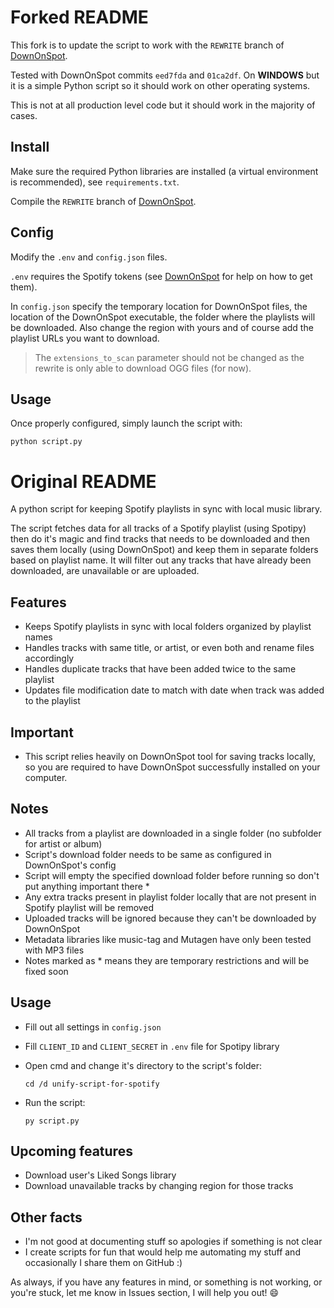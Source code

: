 # Forked README

This fork is to update the script to work with the `REWRITE` branch of [DownOnSpot](https://github.com/oSumAtrIX/DownOnSpot).

Tested with DownOnSpot commits `eed7fda` and `01ca2df`. On __WINDOWS__ but it is a simple Python script so it should work on other operating systems.

This is not at all production level code but it should work in the majority of cases.

## Install

Make sure the required Python libraries are installed (a virtual environment is recommended), see `requirements.txt`.

Compile the `REWRITE` branch of [DownOnSpot](https://github.com/oSumAtrIX/DownOnSpot).

## Config

Modify the `.env` and `config.json` files.

`.env` requires the Spotify tokens (see [DownOnSpot](https://github.com/oSumAtrIX/DownOnSpot) for help on how to get them).

In `config.json` specify the temporary location for DownOnSpot files, the location of the DownOnSpot executable, the folder where the playlists will be downloaded.
Also change the region with yours and of course add the playlist URLs you want to download.

> The `extensions_to_scan` parameter should not be changed as the rewrite is only able to download OGG files (for now).

## Usage

Once properly configured, simply launch the script with:

`python script.py`

# Original README

A python script for keeping Spotify playlists in sync with local music library.

The script fetches data for all tracks of a Spotify playlist (using Spotipy) then do it's magic and find tracks that needs to be downloaded and then saves them locally (using DownOnSpot) and keep them in separate folders based on playlist name. It will filter out any tracks that have already been downloaded, are unavailable or are uploaded.

## Features

- Keeps Spotify playlists in sync with local folders organized by playlist names
- Handles tracks with same title, or artist, or even both and rename files accordingly
- Handles duplicate tracks that have been added twice to the same playlist
- Updates file modification date to match with date when track was added to the playlist

## Important

- This script relies heavily on DownOnSpot tool for saving tracks locally, so you are required to have DownOnSpot successfully installed on your computer.

## Notes

- All tracks from a playlist are downloaded in a single folder (no subfolder for artist or album)
- Script's download folder needs to be same as configured in DownOnSpot's config
- Script will empty the specified download folder before running so don't put anything important there \*
- Any extra tracks present in playlist folder locally that are not present in Spotify playlist will be removed
- Uploaded tracks will be ignored because they can't be downloaded by DownOnSpot
- Metadata libraries like music-tag and Mutagen have only been tested with MP3 files
- Notes marked as \* means they are temporary restrictions and will be fixed soon

## Usage

- Fill out all settings in `config.json`
- Fill `CLIENT_ID` and `CLIENT_SECRET` in `.env` file for Spotipy library
- Open cmd and change it's directory to the script's folder:

  `cd /d unify-script-for-spotify`

- Run the script:

  `py script.py`

## Upcoming features

- Download user's Liked Songs library
- Download unavailable tracks by changing region for those tracks

## Other facts

- I'm not good at documenting stuff so apologies if something is not clear
- I create scripts for fun that would help me automating my stuff and occasionally I share them on GitHub :)

As always, if you have any features in mind, or something is not working, or you're stuck, let me know in Issues section, I will help you out! :smile:
